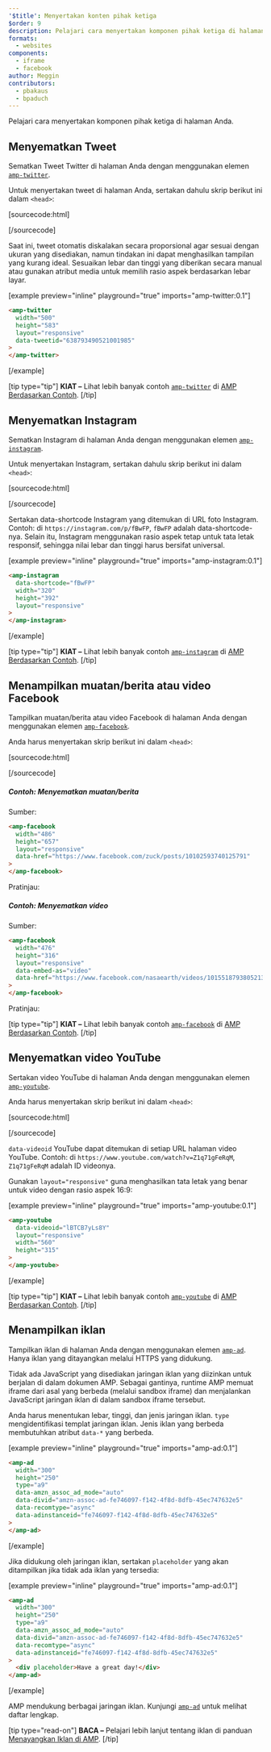 ```yaml
---
'$title': Menyertakan konten pihak ketiga
$order: 9
description: Pelajari cara menyertakan komponen pihak ketiga di halaman Anda ....
formats:
  - websites
components:
  - iframe
  - facebook
author: Meggin
contributors:
  - pbakaus
  - bpaduch
---
```


Pelajari cara menyertakan komponen pihak ketiga di halaman Anda.

## Menyematkan Tweet

Sematkan Tweet Twitter di halaman Anda dengan menggunakan elemen [`amp-twitter`](../../../../documentation/components/reference/amp-twitter.md).

Untuk menyertakan tweet di halaman Anda, sertakan dahulu skrip berikut ini dalam `<head>`:

[sourcecode:html]

<script async custom-element="amp-twitter"
  src="https://cdn.ampproject.org/v0/amp-twitter-0.1.js"></script>

[/sourcecode]

Saat ini, tweet otomatis diskalakan secara proporsional agar sesuai dengan ukuran yang disediakan, namun tindakan ini dapat menghasilkan tampilan yang kurang ideal. Sesuaikan lebar dan tinggi yang diberikan secara manual atau gunakan atribut media untuk memilih rasio aspek berdasarkan lebar layar.

[example preview="inline" playground="true" imports="amp-twitter:0.1"]

```html
<amp-twitter
  width="500"
  height="583"
  layout="responsive"
  data-tweetid="638793490521001985"
>
</amp-twitter>
```

[/example]

[tip type="tip"] **KIAT –** Lihat lebih banyak contoh [`amp-twitter`](../../../../documentation/components/reference/amp-twitter.md) di [AMP Berdasarkan Contoh](../../../../documentation/examples/documentation/amp-twitter.html). [/tip]

## Menyematkan Instagram

Sematkan Instagram di halaman Anda dengan menggunakan elemen [`amp-instagram`](../../../../documentation/components/reference/amp-instagram.md).

Untuk menyertakan Instagram, sertakan dahulu skrip berikut ini dalam `<head>`:

[sourcecode:html]

<script async custom-element="amp-instagram"
  src="https://cdn.ampproject.org/v0/amp-instagram-0.1.js"></script>

[/sourcecode]

Sertakan data-shortcode Instagram yang ditemukan di URL foto Instagram. Contoh: di `https://instagram.com/p/fBwFP`, `fBwFP` adalah data-shortcode-nya. Selain itu, Instagram menggunakan rasio aspek tetap untuk tata letak responsif, sehingga nilai lebar dan tinggi harus bersifat universal.

[example preview="inline" playground="true" imports="amp-instagram:0.1"]

```html
<amp-instagram
  data-shortcode="fBwFP"
  width="320"
  height="392"
  layout="responsive"
>
</amp-instagram>
```

[/example]

[tip type="tip"] **KIAT –** Lihat lebih banyak contoh [`amp-instagram`](../../../../documentation/components/reference/amp-instagram.md) di [AMP Berdasarkan Contoh](../../../../documentation/examples/documentation/amp-instagram.html). [/tip]

## Menampilkan muatan/berita atau video Facebook

Tampilkan muatan/berita atau video Facebook di halaman Anda dengan menggunakan elemen [`amp-facebook`](../../../../documentation/components/reference/amp-facebook.md).

Anda harus menyertakan skrip berikut ini dalam `<head>`:

[sourcecode:html]

<script async custom-element="amp-facebook"
  src="https://cdn.ampproject.org/v0/amp-facebook-0.1.js"></script>

[/sourcecode]

##### Contoh: Menyematkan muatan/berita

Sumber:

```html
<amp-facebook
  width="486"
  height="657"
  layout="responsive"
  data-href="https://www.facebook.com/zuck/posts/10102593740125791"
>
</amp-facebook>
```

Pratinjau: <amp-facebook width="486" height="657" layout="responsive" data-href="https://www.facebook.com/zuck/posts/10102593740125791"> </amp-facebook>

##### Contoh: Menyematkan video

Sumber:

```html
<amp-facebook
  width="476"
  height="316"
  layout="responsive"
  data-embed-as="video"
  data-href="https://www.facebook.com/nasaearth/videos/10155187938052139"
>
</amp-facebook>
```

Pratinjau: <amp-facebook width="476" height="316" layout="responsive" data-embed-as="video" data-href="https://www.facebook.com/nasaearth/videos/10155187938052139"> </amp-facebook>

[tip type="tip"] **KIAT –** Lihat lebih banyak contoh [`amp-facebook`](../../../../documentation/components/reference/amp-facebook.md) di [AMP Berdasarkan Contoh](../../../../documentation/examples/documentation/amp-facebook.html). [/tip]

## Menyematkan video YouTube

Sertakan video YouTube di halaman Anda dengan menggunakan elemen [`amp-youtube`](../../../../documentation/components/reference/amp-youtube.md).

Anda harus menyertakan skrip berikut ini dalam `<head>`:

[sourcecode:html]

<script async custom-element="amp-youtube"
  src="https://cdn.ampproject.org/v0/amp-youtube-0.1.js"></script>

[/sourcecode]

`data-videoid` YouTube dapat ditemukan di setiap URL halaman video YouTube. Contoh: di `https://www.youtube.com/watch?v=Z1q71gFeRqM`, `Z1q71gFeRqM` adalah ID videonya.

Gunakan `layout="responsive"` guna menghasilkan tata letak yang benar untuk video dengan rasio aspek 16:9:

[example preview="inline" playground="true" imports="amp-youtube:0.1"]

```html
<amp-youtube
  data-videoid="lBTCB7yLs8Y"
  layout="responsive"
  width="560"
  height="315"
>
</amp-youtube>
```

[/example]

[tip type="tip"] **KIAT –** Lihat lebih banyak contoh [`amp-youtube`](../../../../documentation/components/reference/amp-youtube.md) di [AMP Berdasarkan Contoh](../../../../documentation/examples/documentation/amp-youtube.html). [/tip]

## Menampilkan iklan

Tampilkan iklan di halaman Anda dengan menggunakan elemen [`amp-ad`](../../../../documentation/components/reference/amp-ad.md). Hanya iklan yang ditayangkan melalui HTTPS yang didukung.

Tidak ada JavaScript yang disediakan jaringan iklan yang diizinkan untuk berjalan di dalam dokumen AMP. Sebagai gantinya, runtime AMP memuat iframe dari asal yang berbeda (melalui sandbox iframe) dan menjalankan JavaScript jaringan iklan di dalam sandbox iframe tersebut.

Anda harus menentukan lebar, tinggi, dan jenis jaringan iklan. `type` mengidentifikasi templat jaringan iklan. Jenis iklan yang berbeda membutuhkan atribut `data-*` yang berbeda.

[example preview="inline" playground="true" imports="amp-ad:0.1"]

```html
<amp-ad
  width="300"
  height="250"
  type="a9"
  data-amzn_assoc_ad_mode="auto"
  data-divid="amzn-assoc-ad-fe746097-f142-4f8d-8dfb-45ec747632e5"
  data-recomtype="async"
  data-adinstanceid="fe746097-f142-4f8d-8dfb-45ec747632e5"
>
</amp-ad>
```

[/example]

Jika didukung oleh jaringan iklan, sertakan `placeholder` yang akan ditampilkan jika tidak ada iklan yang tersedia:

[example preview="inline" playground="true" imports="amp-ad:0.1"]

```html
<amp-ad
  width="300"
  height="250"
  type="a9"
  data-amzn_assoc_ad_mode="auto"
  data-divid="amzn-assoc-ad-fe746097-f142-4f8d-8dfb-45ec747632e5"
  data-recomtype="async"
  data-adinstanceid="fe746097-f142-4f8d-8dfb-45ec747632e5"
>
  <div placeholder>Have a great day!</div>
</amp-ad>
```

[/example]

AMP mendukung berbagai jaringan iklan. Kunjungi [`amp-ad`](../../../../documentation/components/reference/amp-ad.md) untuk melihat daftar lengkap.

[tip type="read-on"] **BACA –** Pelajari lebih lanjut tentang iklan di panduan [Menayangkan Iklan di AMP](../../../../documentation/guides-and-tutorials/develop/monetization/index.md). [/tip]
